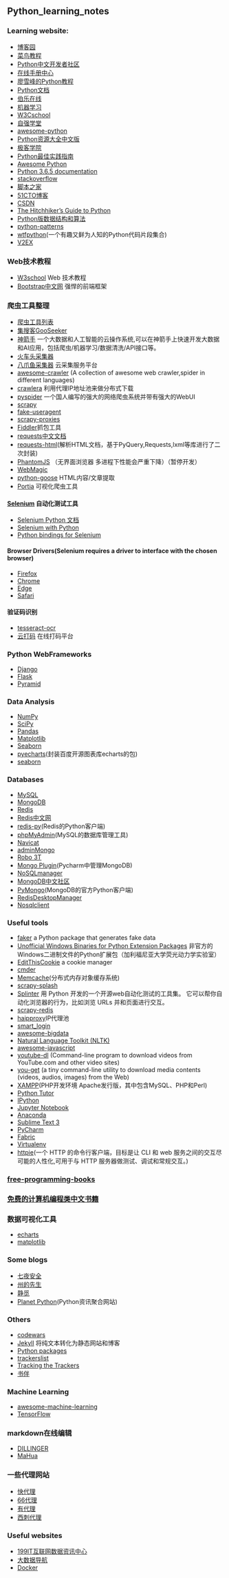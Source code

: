 ## Python_learning_notes

### Learning website:
* [博客园](https://www.cnblogs.com/cate/python/) 
* [菜鸟教程](http://www.runoob.com/python/python-tutorial.html) 
* [Python中文开发者社区](http://www.pythontab.com/)
* [在线手册中心](http://docs.pythontab.com/)
* [廖雪峰的Python教程](https://www.liaoxuefeng.com/wiki/0014316089557264a6b348958f449949df42a6d3a2e542c000)
* [Python文档](http://www.pythondoc.com/)
* [伯乐在线](http://python.jobbole.com/)
* [机器学习](https://github.com/hangtwenty/dive-into-machine-learning)
* [W3Cschool](https://www.w3cschool.cn/python/)
* [自强学堂](https://code.ziqiangxuetang.com/)
* [awesome-python](https://github.com/vinta/awesome-python)
* [Python资源大全中文版](https://github.com/jobbole/awesome-python-cn)
* [极客学院](http://wiki.jikexueyuan.com/list/python/)
* [Python最佳实践指南](http://pythonguidecn.readthedocs.io/zh/latest/)
* [Awesome Python](https://awesome-python.com/)
* [Python 3.6.5 documentation](https://docs.python.org/3/)
* [stackoverflow](https://stackoverflow.com/)
* [脚本之家](https://www.jb51.net/)
* [51CTO博客](http://blog.51cto.com/)
* [CSDN](https://www.csdn.net/)
* [The Hitchhiker’s Guide to Python](http://docs.python-guide.org/en/latest/)
* [Python版数据结构和算法](https://github.com/keon/algorithms/blob/master/README_CN.md)
* [python-patterns](https://github.com/faif/python-patterns)
* [wtfpython](https://github.com/satwikkansal/wtfpython)(一个有趣又鲜为人知的Python代码片段集合)
* [V2EX](https://www.v2ex.com/)

### Web技术教程
* [W3school](http://www.w3school.com.cn/) Web 技术教程
* [Bootstrap中文网](http://www.bootcss.com/) 强悍的前端框架

### 爬虫工具整理
* [爬虫工具列表](https://blog.csdn.net/YLBF_DEV/article/details/51479449) 
* [集搜客GooSeeker](https://www.gooseeker.com/)
* [神箭手](http://www.shenjianshou.cn/)
        一个大数据和人工智能的云操作系统,可以在神箭手上快速开发大数据和AI应用，包括爬虫/机器学习/数据清洗/API接口等。
* [火车头采集器](http://www.locoy.com/)
* [八爪鱼采集器](http://www.bazhuayu.com/) 云采集服务平台
* [awesome-crawler](https://github.com/BruceDone/awesome-crawler) (A collection of awesome web crawler,spider in different languages)
* [crawlera](https://scrapinghub.com/crawlera) 利用代理IP地址池来做分布式下载
* [pyspider](http://www.pyspider.cn/) 一个国人编写的强大的网络爬虫系统并带有强大的WebUI
* [scrapy](https://scrapy.org/)
* [fake-useragent](https://pypi.org/project/fake-useragent/)
* [scrapy-proxies](https://github.com/aivarsk/scrapy-proxies)
* [Fiddler](https://www.telerik.com/fiddler)抓包工具
* [requests中文文档](http://docs.python-requests.org/zh_CN/latest/index.html)
* [requests-html](http://html.python-requests.org/)(解析HTML文档，基于PyQuery,Requests,lxml等库进行了二次封装)
* [PhantomJS](http://phantomjs.org/) （无界面浏览器 多进程下性能会严重下降）（暂停开发）
* [WebMagic](http://webmagic.io/docs/zh/)
* [python-goose](https://github.com/grangier/python-goose) HTML内容/文章提取
* [Portia](https://github.com/scrapinghub/portia) 可视化爬虫工具

#### [Selenium](https://www.seleniumhq.org/) 自动化测试工具
* [Selenium Python 文档](http://selenium-python-docs-zh.readthedocs.io/zh_CN/latest/)
* [Selenium with Python](http://selenium-python.readthedocs.io/index.html)
* [Python bindings for Selenium](https://pypi.org/project/selenium/)


#### Browser Drivers(Selenium requires a driver to interface with the chosen browser)
* [Firefox](https://github.com/mozilla/geckodriver/releases)
* [Chrome](https://sites.google.com/a/chromium.org/chromedriver/downloads)
* [Edge](https://developer.microsoft.com/en-us/microsoft-edge/tools/webdriver/)
* [Safari](https://webkit.org/blog/6900/webdriver-support-in-safari-10/)


#### 验证码识别
* [tesseract-ocr](https://github.com/tesseract-ocr/tesseract)
* [云打码](http://www.yundama.com/) 在线打码平台


### Python WebFrameworks
* [Django](https://www.djangoproject.com/)
* [Flask](http://flask.pocoo.org/)
* [Pyramid](https://github.com/Pylons/pyramid)


### Data Analysis
* [NumPy](http://www.numpy.org/)
* [SciPy](https://www.scipy.org/)
* [Pandas](http://pandas.pydata.org/)
* [Matplotlib](https://matplotlib.org/)
* [Seaborn](http://seaborn.pydata.org/) 
* [pyecharts](http://pyecharts.org/#/)(封装百度开源图表库echarts的包)
* [seaborn](http://seaborn.pydata.org/)


### Databases
* [MySQL](https://www.mysql.com/)
* [MongoDB](https://www.mongodb.com/)
* [Redis](https://redis.io/)
* [Redis中文网](http://www.redis.cn/)
* [redis-py](https://github.com/andymccurdy/redis-py)(Redis的Python客户端)
* [phpMyAdmin](https://www.phpmyadmin.net/)(MySQL的数据库管理工具)
* [Navicat](https://www.navicat.com/en/products)
* [adminMongo](https://adminmongo.markmoffat.com/)
* [Robo 3T](https://robomongo.org/)
* [Mongo Plugin](http://plugins.jetbrains.com/plugin/7141-mongo-plugin)(Pycharm中管理MongoDB)
* [NoSQLmanager](https://www.mongodbmanager.com/)
* [MongoDB中文社区](http://mongoing.com/)
* [PyMongo](https://docs.mongodb.com/ecosystem/drivers/python/)(MongoDB的官方Python客户端)
* [RedisDesktopManager](https://github.com/uglide/RedisDesktopManager)
* [Nosqlclient](https://github.com/nosqlclient/nosqlclient)

### Useful tools
* [faker](https://github.com/joke2k/faker) a Python package that generates fake data
* [Unofficial Windows Binaries for Python Extension Packages](https://www.lfd.uci.edu/~gohlke/pythonlibs/)
	非官方的Windows二进制文件的Python扩展包（加利福尼亚大学荧光动力学实验室）
* [EditThisCookie](http://www.editthiscookie.com/) a cookie manager
* [cmder](http://cmder.net/)
* [Memcache](http://memcached.org/)(分布式内存对象缓存系统)
* [scrapy-splash](https://github.com/scrapy-plugins/scrapy-splash)
* [Splinter](http://splinter-docs-zh-cn.readthedocs.io/zh/latest/index.html) 用 Python 开发的一个开源web自动化测试的工具集。 它可以帮你自动化浏览器的行为，比如浏览 URLs 并和页面进行交互。
* [scrapy-redis](https://github.com/rmax/scrapy-redis)
* [haipproxy](https://github.com/SpiderClub/haipproxy)IP代理池
* [smart_login](https://github.com/SpiderClub/smart_login)
* [awesome-bigdata](https://github.com/onurakpolat/awesome-bigdata)
* [Natural Language Toolkit (NLTK)](https://github.com/nltk/nltk)
* [awesome-javascript](https://github.com/sorrycc/awesome-javascript)
* [youtube-dl](https://github.com/rg3/youtube-dl) (Command-line program to download videos from YouTube.com and other video sites)
* [you-get](https://you-get.org/) (a tiny command-line utility to download media contents (videos, audios, images) from the Web)
* [XAMPP](http://www.xampps.com/)(PHP开发环境 Apache发行版，其中包含MySQL、PHP和Perl)
* [Python Tutor](http://www.pythontutor.com)
* [IPython](https://ipython.org/)
* [Jupyter Notebook](http://jupyter.org/)
* [Anaconda](https://www.anaconda.com/)
* [Sublime Text 3](https://www.sublimetext.com/3)
* [PyCharm](https://www.jetbrains.com/pycharm/download/#section=windows)
* [Fabric](http://www.fabfile.org/)
* [Virtualenv](https://pypi.org/project/virtualenv/)
* [httpie](https://github.com/jakubroztocil/httpie)(一个 HTTP 的命令行客户端，目标是让 CLI 和 web 服务之间的交互尽可能的人性化,可用于与 HTTP 服务器做测试、调试和常规交互。)

### [free-programming-books](https://github.com/crane-yuan/free-programming-books/blob/master/free-programming-books-zh.md)

### [免费的计算机编程类中文书籍](https://github.com/justjavac/free-programming-books-zh_CN)


### 数据可视化工具
* [echarts](http://echarts.baidu.com/)
* [matplotlib](https://matplotlib.org/)

### Some blogs 
* [七夜安全](http://qiyesafe.com/)
* [州的先生](http://zmister.com/)
* [静觅](https://cuiqingcai.com/)
* [Planet Python](http://planetpython.org/)(Python资讯聚合网站)

### Others
* [codewars](https://www.codewars.com/)
* [Jekyll](https://www.jekyll.com.cn/) 将纯文本转化为静态网站和博客
* [Python packages](https://pypi.org/)
* [trackerslist](https://github.com/ngosang/trackerslist)
* [Tracking the Trackers](https://newtrackon.com/)
* [书伴](https://bookfere.com/)

### Machine Learning
* [awesome-machine-learning](https://github.com/josephmisiti/awesome-machine-learning)
* [TensorFlow](https://github.com/tensorflow/tensorflow)

### markdown在线编辑
* [DILLINGER](https://dillinger.io/)
* [MaHua](http://mahua.jser.me/)


### 一些代理网站
* [快代理](https://www.kuaidaili.com/)
* [66代理](http://www.66ip.cn/)
* [有代理](http://www.youdaili.net/)
* [西刺代理](http://www.xicidaili.com/)


### Useful websites
* [199IT互联网数据资讯中心](http://www.199it.com/)
* [大数据导航](http://hao.199it.com/)
* [Docker](http://www.docker.org.cn/index.html)
